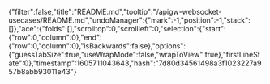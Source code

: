 {"filter":false,"title":"README.md","tooltip":"/apigw-websocket-usecases/README.md","undoManager":{"mark":-1,"position":-1,"stack":[]},"ace":{"folds":[],"scrolltop":0,"scrollleft":0,"selection":{"start":{"row":0,"column":0},"end":{"row":0,"column":0},"isBackwards":false},"options":{"guessTabSize":true,"useWrapMode":false,"wrapToView":true},"firstLineState":0},"timestamp":1605711043643,"hash":"7d80d34561498a3f1023227a957b8abb93011e43"}